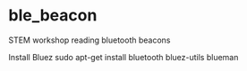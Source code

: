 # ble_beacon
STEM workshop reading bluetooth beacons


Install Bluez
sudo apt-get install bluetooth bluez-utils blueman
